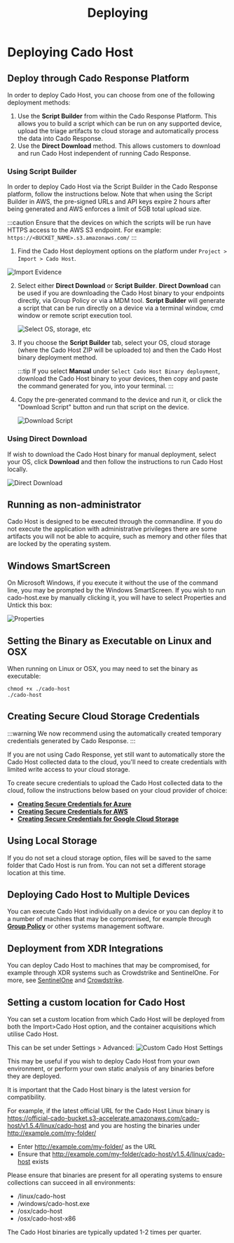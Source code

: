 ﻿---
title: Deploying
hide_title: true
sidebar_position: 2
---

# Deploying Cado Host

## Deploy through Cado Response Platform
In order to deploy Cado Host, you can choose from one of the following deployment methods:
1. Use the **Script Builder** from within the Cado Response Platform.  This allows you to build a script which can be run on any supported device, upload the triage artifacts to cloud storage and automatically process the data into Cado Response.
2. Use the **Direct Download** method.  This allows customers to download and run Cado Host independent of running Cado Response.

### Using Script Builder
In order to deploy Cado Host via the Script Builder in the Cado Response platform, follow the instructions below.  Note that when using the Script Builder in AWS, the pre-signed URLs and API keys expire 2 hours after being generated and AWS enforces a limit of 5GB total upload size.

:::caution
Ensure that the devices on which the scripts will be run have HTTPS access to the AWS S3 endpoint.  For example: `https://<BUCKET_NAME>.s3.amazonaws.com/`
:::

1. Find the Cado Host deployment options on the platform under `Project > Import > Cado Host`.

  ![Import Evidence](/img/import.png)

2. Select either **Direct Download** or **Script Builder**.  **Direct Download** can be used if you are downloading the Cado Host binary to your endpoints directly, via Group Policy or via a MDM tool.  **Script Builder** will generate a script that can be run directly on a device via a terminal window, cmd window or remote script execution tool.

	![Select OS, storage, etc](/img/import-step2.png)

3. If you choose the **Script Builder** tab, select your OS, cloud storage (where the Cado Host ZIP will be uploaded to) and then the Cado Host binary deployment method.  

	:::tip
	If you select **Manual** under `Select Cado Host Binary deployment`, download the Cado Host binary to your devices, then copy and paste the command generated for you, into your terminal.
	:::

4. Copy the pre-generated command to the device and run it, or click the "Download Script" button and run that script on the device.

	![Download Script](/img/cado-host-script.png)


### Using Direct Download 
If wish to download the Cado Host binary for manual deployment, select your OS, click **Download** and then follow the instructions to run Cado Host locally.

![Direct Download](/img/cado-direct-download.png)

## Running as non-administrator
​Cado Host is designed to be executed through the commandline.
If you do not execute the application with administrative privileges there are some artifacts you will not be able to acquire, such as memory and other files that are locked by the operating system.

## Windows SmartScreen
On Microsoft Windows, if you execute it without the use of the command line, you may be prompted by the Windows SmartScreen. If you wish to run cado-host.exe by manually clicking it, you will have to select Properties and Untick this box:

![Properties](/img/import-security.png)

## Setting the Binary as Executable on Linux and OSX
When running on Linux or OSX, you may need to set the binary as executable:

```console
chmod +x ./cado-host
./cado-host
```


## Creating Secure Cloud Storage Credentials

:::warning
We now recommend using the automatically created temporary credentials generated by Cado Response.
:::

If you are not using Cado Response, yet still want to automatically store the Cado Host collected data to the cloud, you'll need to create credentials with limited write access to your cloud storage.  

To create secure credentials to upload the Cado Host collected data to the cloud, follow the instructions below based on your cloud provider of choice:
- **[Creating Secure Credentials for Azure](azure-credentials)**
- **[Creating Secure Credentials for AWS](aws-credentials)**
- **[Creating Secure Credentials for Google Cloud Storage](google-credentials)**

## Using Local Storage
​If you do not set a cloud storage option, files will be saved to the same folder that Cado Host is run from. You can not set a different storage location at this time.

## Deploying Cado Host to Multiple Devices
You can execute Cado Host individually on a device or you can deploy it to a number of machines that may be compromised, for example through **[Group Policy](https://support.microsoft.com/en-gb/help/816102/how-to-use-group-policy-to-remotely-install-software-in-windows-server)** or other systems management software.

## Deployment from XDR Integrations
You can deploy Cado Host to machines that may be compromised, for example through XDR systems such as Crowdstrike and SentinelOne.
For more, see [SentinelOne](/cado-response/manage/integrations/xdr/sentinelone) and [Crowdstrike](/cado-response/manage/integrations/xdr/crowdstrike).


## Setting a custom location for Cado Host

You can set a custom location from which Cado Host will be deployed from both the Import>Cado Host option, and the container acquisitions which utilise Cado Host.

This can be set under Settings > Advanced:
![Custom Cado Host Settings](/img/custom-cado-host.png)

This may be useful if you wish to deploy Cado Host from your own environment, or perform your own static analysis of any binaries before they are deployed.

It is important that the Cado Host binary is the latest version for compatibility. 

For example, if the latest official URL for the Cado Host Linux binary is https://official-cado-bucket.s3-accelerate.amazonaws.com/cado-host/v1.5.4/linux/cado-host
and you are hosting the binaries under http://example.com/my-folder/ 
* Enter http://example.com/my-folder/ as the URL
* Ensure that http://example.com/my-folder/cado-host/v1.5.4/linux/cado-host exists

Please ensure that binaries are present for all operating systems to ensure collections can succeed in all environments:
* /linux/cado-host
* /windows/cado-host.exe
* /osx/cado-host
* /osx/cado-host-x86

The Cado Host binaries are typically updated 1-2 times per quarter. 

